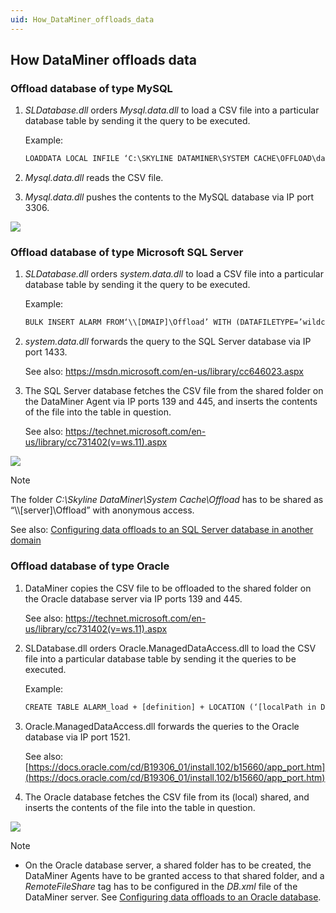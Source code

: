 ```yaml
---
uid: How_DataMiner_offloads_data
---
```


## How DataMiner offloads data

### Offload database of type MySQL

1. *SLDatabase.dll* orders *Mysql.data.dll* to load a CSV file into a particular database table by sending it the query to be executed.

    Example:

    ```txt
    LOADDATA LOCAL INFILE ‘C:\SKYLINE DATAMINER\SYSTEM CACHE\OFFLOAD\data.csv’INTO TABLE ALARM
    ```

2. *Mysql.data.dll* reads the CSV file.

3. *Mysql.data.dll* pushes the contents to the MySQL database via IP port 3306.

![](~/user-guide/images/db_offload_mysql.jpg)



### Offload database of type Microsoft SQL Server

1. *SLDatabase.dll* orders *system.data.dll* to load a CSV file into a particular database table by sending it the query to be executed.

    Example:

    ```txt
    BULK INSERT ALARM FROM‘\\[DMAIP]\Offload’ WITH (DATAFILETYPE=’wildcard’, FIELDTERMINATOR = ‘\t’)
    ```

2. *system.data.dll* forwards the query to the SQL Server database via IP port 1433.

    See also: <https://msdn.microsoft.com/en-us/library/cc646023.aspx>

3. The SQL Server database fetches the CSV file from the shared folder on the DataMiner Agent via IP ports 139 and 445, and inserts the contents of the file into the table in question.

    See also: <https://technet.microsoft.com/en-us/library/cc731402(v=ws.11).aspx>

![](~/user-guide/images/db_offload_mssql.jpg)



> [!NOTE]
> The folder *C:\\Skyline DataMiner\\System Cache\\Offload* has to be shared as “\\\\\[server\]\\Offload” with anonymous access.
>
> See also: [Configuring data offloads to an SQL Server database in another domain](xref:DB_xml#configuring-data-offloads-to-an-sql-server-database-in-another-domain)

### Offload database of type Oracle

1. DataMiner copies the CSV file to be offloaded to the shared folder on the Oracle database server via IP ports 139 and 445.

    See also: <https://technet.microsoft.com/en-us/library/cc731402(v=ws.11).aspx>

2. SLDatabase.dll orders Oracle.ManagedDataAccess.dll to load the CSV file into a particular database table by sending it the queries to be executed.

    Example:

    ```txt
    CREATE TABLE ALARM_load + [definition] + LOCATION (‘[localPath in Db.xml]’)MERGE INTO ALARM USING (SELECT x FROM ALARM_load)…DROP TABLE ALARM_load
    ```

3. Oracle.ManagedDataAccess.dll forwards the queries to the Oracle database via IP port 1521.

    See also: [https://docs.oracle.com/cd/B19306_01/install.102/b15660/app_port.htm](https://docs.oracle.com/cd/B19306_01/install.102/b15660/app_port.htm)

4. The Oracle database fetches the CSV file from its (local) shared, and inserts the contents of the file into the table in question.

![](~/user-guide/images/db_offload_oracle.jpg)



> [!NOTE]
> - On the Oracle database server, a shared folder has to be created, the DataMiner Agents have to be granted access to that shared folder, and a *RemoteFileShare* tag has to be configured in the *DB.xml* file of the DataMiner server. See [Configuring data offloads to an Oracle database](xref:DB_xml#configuring-data-offloads-to-an-oracle-database).
>

